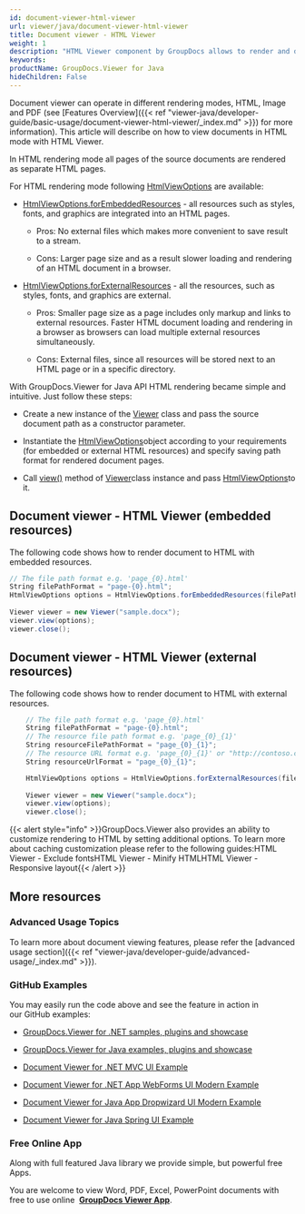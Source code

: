```yaml
---
id: document-viewer-html-viewer
url: viewer/java/document-viewer-html-viewer
title: Document viewer - HTML Viewer
weight: 1
description: "HTML Viewer component by GroupDocs allows to render and display documents of PDF, Word, Excel, PowerPoint and many other file formats within Java applications."
keywords: 
productName: GroupDocs.Viewer for Java
hideChildren: False
---
```

Document viewer can operate in different rendering modes, HTML, Image and PDF (see [Features Overview]({{< ref "viewer-java/developer-guide/basic-usage/document-viewer-html-viewer/_index.md" >}}) for more information). This article will describe on how to view documents in HTML mode with HTML Viewer.

In HTML rendering mode all pages of the source documents are rendered as separate HTML pages. 

For HTML rendering mode following [HtmlViewOptions](https://apireference.groupdocs.com/java/viewer/com.groupdocs.viewer.options/HtmlViewOptions) are available:

*   [HtmlViewOptions.forEmbeddedResources](https://apireference.groupdocs.com/java/viewer/com.groupdocs.viewer.options/HtmlViewOptions#forEmbeddedResources()) - all resources such as styles, fonts, and graphics are integrated into an HTML pages.
    
    *   Pros: No external files which makes more convenient to save result to a stream.
        
    *   Cons: Larger page size and as a result slower loading and rendering of an HTML document in a browser.
        
*   [HtmlViewOptions.forExternalResources](https://apireference.groupdocs.com/java/viewer/com.groupdocs.viewer.options/HtmlViewOptions#forExternalResources()) - all the resources, such as styles, fonts, and graphics are external.
    
    *   Pros: Smaller page size as a page includes only markup and links to external resources. Faster HTML document loading and rendering in a browser as browsers can load multiple external resources simultaneously.
        
    *   Cons: External files, since all resources will be stored next to an HTML page or in a specific directory.  
          
        

With GroupDocs.Viewer for Java API HTML rendering became simple and intuitive. Just follow these steps:

*   Create a new instance of the [Viewer](https://apireference.groupdocs.com/java/viewer/com.groupdocs.viewer/Viewer) class and pass the source document path as a constructor parameter.
    
*   Instantiate the [HtmlViewOptions](https://apireference.groupdocs.com/java/viewer/com.groupdocs.viewer.options/HtmlViewOptions)object according to your requirements (for embedded or external HTML resources) and specify saving path format for rendered document pages.
    
*   Call [view()](https://apireference.groupdocs.com/java/viewer/com.groupdocs.viewer/Viewer#view(com.groupdocs.viewer.options.ViewOptions)) method of [Viewer](https://apireference.groupdocs.com/java/viewer/com.groupdocs.viewer/Viewer)class instance and pass [HtmlViewOptions](https://apireference.groupdocs.com/java/viewer/com.groupdocs.viewer.options/HtmlViewOptions)to it.
    

## Document viewer - HTML Viewer (embedded resources)

The following code shows how to render document to HTML with embedded resources.  

```csharp
// The file path format e.g. 'page_{0}.html'
String filePathFormat = "page-{0}.html";
HtmlViewOptions options = HtmlViewOptions.forEmbeddedResources(filePathFormat);
 
Viewer viewer = new Viewer("sample.docx");
viewer.view(options);
viewer.close();
```

  

## Document viewer - HTML Viewer (external resources)

The following code shows how to render document to HTML with external resources.  

```csharp
	// The file path format e.g. 'page_{0}.html'
	String filePathFormat = "page-{0}.html";
	// The resource file path format e.g. 'page_{0}_{1}'
	String resourceFilePathFormat = "page_{0}_{1}"; 
	// The resource URL format e.g. 'page_{0}_{1}' or "http://contoso.com/page_{0}/resource_{1}"
	String resourceUrlFormat = "page_{0}_{1}";

	HtmlViewOptions options = HtmlViewOptions.forExternalResources(filePathFormat, resourceFilePathFormat, resourceUrlFormat);
 
	Viewer viewer = new Viewer("sample.docx");
	viewer.view(options);
	viewer.close();
```

{{< alert style="info" >}}GroupDocs.Viewer also provides an ability to customize rendering to HTML by setting additional options. To learn more about caching customization please refer to the following guides:HTML Viewer - Exclude fontsHTML Viewer - Minify HTMLHTML Viewer - Responsive layout{{< /alert >}}

## More resources

### Advanced Usage Topics

To learn more about document viewing features, please refer the [advanced usage section]({{< ref "viewer-java/developer-guide/advanced-usage/_index.md" >}}).

### GitHub Examples

You may easily run the code above and see the feature in action in our GitHub examples:

*   [GroupDocs.Viewer for .NET samples, plugins and showcase](https://github.com/groupdocs-viewer/GroupDocs.Viewer-for-.NET)
    
*   [GroupDocs.Viewer for Java examples, plugins and showcase](https://github.com/groupdocs-viewer/GroupDocs.Viewer-for-Java)
    
*   [Document Viewer for .NET MVC UI Example](https://github.com/groupdocs-viewer/GroupDocs.Viewer-for-.NET-MVC) 
    
*   [Document Viewer for .NET App WebForms UI Modern Example](https://github.com/groupdocs-viewer/GroupDocs.Viewer-for-.NET-WebForms)
    
*   [Document Viewer for Java App Dropwizard UI Modern Example](https://github.com/groupdocs-viewer/GroupDocs.Viewer-for-Java-Dropwizard)
    
*   [Document Viewer for Java Spring UI Example](https://github.com/groupdocs-viewer/GroupDocs.Viewer-for-Java-Spring)
    

### Free Online App

Along with full featured Java library we provide simple, but powerful free Apps.

You are welcome to view Word, PDF, Excel, PowerPoint documents with free to use online  **[GroupDocs Viewer App](https://products.groupdocs.app/viewer)**.
